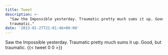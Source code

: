 ```yaml
---
title: Tweet
description: >-
  "Saw the Impossible yesterday. Traumatic pretty much sums it up. Good, but
  traumatic."
date: '2013-01-27T21:01:46+00:00'
---
```

Saw the Impossible yesterday. Traumatic pretty much sums it up. Good, but traumatic.
      {{< tweet 0 0 >}}
    
